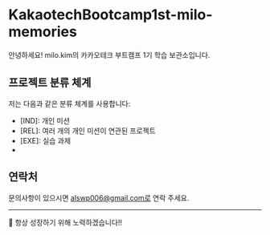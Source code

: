 # KakaotechBootcamp1st-milo-memories

안녕하세요! milo.kim의 카카오테크 부트캠프 1기 학습 보관소입니다.

## 프로젝트 분류 체계

저는 다음과 같은 분류 체계를 사용합니다:

- [IND]: 개인 미션
- [REL]: 여러 개의 개인 미션이 연관된 프로젝트
- [EXE]: 실습 과제
- [STUDY]: 학습


## 연락처

문의사항이 있으시면 alswp006@gmail.com로 연락 주세요.

---

🚀 항상 성장하기 위해 노력하겠습니다!!
